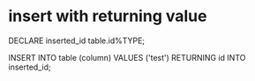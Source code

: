 # insert with returning value

DECLARE inserted_id table.id%TYPE;

INSERT INTO table (column) VALUES ('test') RETURNING id INTO inserted_id;
